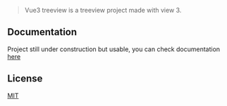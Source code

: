 > Vue3 treeview is a treeview project made with view 3.

## Documentation

Project still under construction but usable, you can check documentation [here](https://n00ts.github.io/vue3-treeview)

## License

[MIT](https://github.com/vuejs/vue-cli/blob/dev/LICENSE)